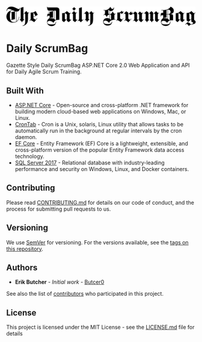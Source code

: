 ![DAILY SCRUMBAG](DailyScrumBagHeaderLogo.png "Daily ScrumBag")
# Daily ScrumBag

Gazette Style Daily ScrumBag ASP.NET Core 2.0 Web Application and API for Daily Agile Scrum Training.

## Built With

* [ASP.NET Core](https://docs.microsoft.com/en-us/aspnet/core/) - Open-source and cross-platform .NET framework for building modern cloud-based web applications on Windows, Mac, or Linux.
* [CronTab](http://www.adminschoice.com/crontab-quick-reference) - Cron is a Unix, solaris, Linux utility that allows tasks to be automatically run in the background at regular intervals by the cron daemon. 
* [EF Core](https://docs.microsoft.com/en-us/ef/core/) - Entity Framework (EF) Core is a lightweight, extensible, and cross-platform version of the popular Entity Framework data access technology.
* [SQL Server 2017](https://www.microsoft.com/en-US/sql-server/sql-server-2017?&WT.srch=1&WT.mc_id=AID631226_SEM_1ZninR19&utm_source=Google&utm_medium=CPC&utm_term=sql%20server%202017&utm_campaign=Data_Management) - Relational database with industry-leading performance and security on Windows, Linux, and Docker containers.

## Contributing

Please read [CONTRIBUTING.md](Good-CONTRIBUTING.md) for details on our code of conduct, and the process for submitting pull requests to us.

## Versioning

We use [SemVer](http://semver.org/) for versioning. For the versions available, see the [tags on this repository](https://github.com/your/project/tags). 

## Authors

* **Erik Butcher** - *Initial work* - [Butcer0](https://github.com/butcer0)

See also the list of [contributors](https://github.com/your/project/contributors) who participated in this project.

## License

This project is licensed under the MIT License - see the [LICENSE.md](LICENSE.md) file for details
